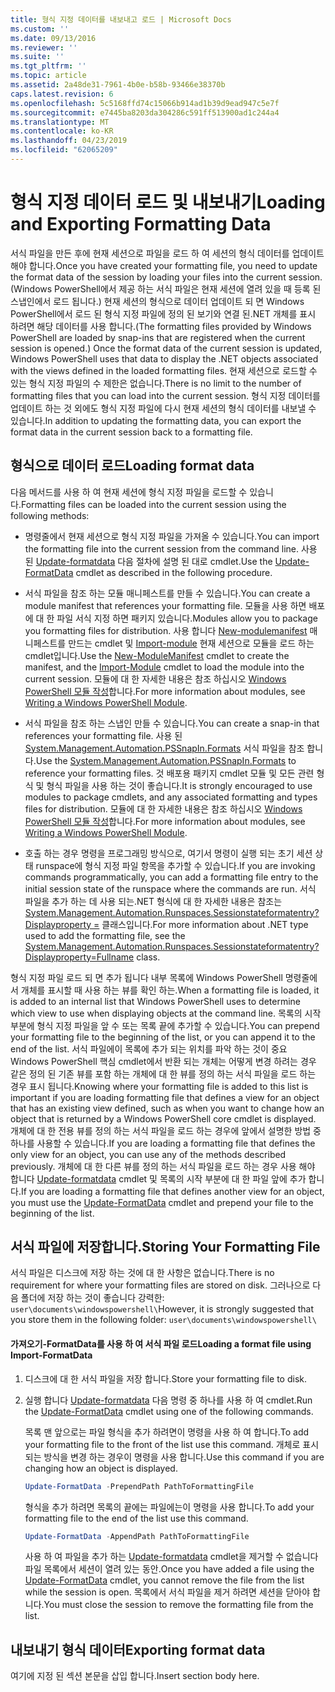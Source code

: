 ```yaml
---
title: 형식 지정 데이터를 내보내고 로드 | Microsoft Docs
ms.custom: ''
ms.date: 09/13/2016
ms.reviewer: ''
ms.suite: ''
ms.tgt_pltfrm: ''
ms.topic: article
ms.assetid: 2a48de31-7961-4b0e-b58b-93466e38370b
caps.latest.revision: 6
ms.openlocfilehash: 5c5168ffd74c15066b914ad1b39d9ead947c5e7f
ms.sourcegitcommit: e7445ba8203da304286c591ff513900ad1c244a4
ms.translationtype: MT
ms.contentlocale: ko-KR
ms.lasthandoff: 04/23/2019
ms.locfileid: "62065209"
---
```

# <a name="loading-and-exporting-formatting-data"></a><span data-ttu-id="fa472-102">형식 지정 데이터 로드 및 내보내기</span><span class="sxs-lookup"><span data-stu-id="fa472-102">Loading and Exporting Formatting Data</span></span>

<span data-ttu-id="fa472-103">서식 파일을 만든 후에 현재 세션으로 파일을 로드 하 여 세션의 형식 데이터를 업데이트 해야 합니다.</span><span class="sxs-lookup"><span data-stu-id="fa472-103">Once you have created your formatting file, you need to update the format data of the session by loading your files into the current session.</span></span> <span data-ttu-id="fa472-104">(Windows PowerShell에서 제공 하는 서식 파일은 현재 세션에 열려 있을 때 등록 된 스냅인에서 로드 됩니다.) 현재 세션의 형식으로 데이터 업데이트 되 면 Windows PowerShell에서 로드 된 형식 지정 파일에 정의 된 보기와 연결 된.NET 개체를 표시 하려면 해당 데이터를 사용 합니다.</span><span class="sxs-lookup"><span data-stu-id="fa472-104">(The formatting files provided by Windows PowerShell are loaded by snap-ins that are registered when the current session is opened.) Once the format data of the current session is updated, Windows PowerShell uses that data to display the .NET objects associated with the views defined in the loaded formatting files.</span></span> <span data-ttu-id="fa472-105">현재 세션으로 로드할 수 있는 형식 지정 파일의 수 제한은 없습니다.</span><span class="sxs-lookup"><span data-stu-id="fa472-105">There is no limit to the number of formatting files that you can load into the current session.</span></span> <span data-ttu-id="fa472-106">형식 지정 데이터를 업데이트 하는 것 외에도 형식 지정 파일에 다시 현재 세션의 형식 데이터를 내보낼 수 있습니다.</span><span class="sxs-lookup"><span data-stu-id="fa472-106">In addition to updating the formatting data, you can export the format data in the current session back to a formatting file.</span></span>

## <a name="loading-format-data"></a><span data-ttu-id="fa472-107">형식으로 데이터 로드</span><span class="sxs-lookup"><span data-stu-id="fa472-107">Loading format data</span></span>

<span data-ttu-id="fa472-108">다음 메서드를 사용 하 여 현재 세션에 형식 지정 파일을 로드할 수 있습니다.</span><span class="sxs-lookup"><span data-stu-id="fa472-108">Formatting files can be loaded into the current session using the following methods:</span></span>

- <span data-ttu-id="fa472-109">명령줄에서 현재 세션으로 형식 지정 파일을 가져올 수 있습니다.</span><span class="sxs-lookup"><span data-stu-id="fa472-109">You can import the formatting file into the current session from the command line.</span></span> <span data-ttu-id="fa472-110">사용 된 [Update-formatdata](/powershell/module/Microsoft.PowerShell.Utility/Update-FormatData) 다음 절차에 설명 된 대로 cmdlet.</span><span class="sxs-lookup"><span data-stu-id="fa472-110">Use the [Update-FormatData](/powershell/module/Microsoft.PowerShell.Utility/Update-FormatData) cmdlet as described in the following procedure.</span></span>

- <span data-ttu-id="fa472-111">서식 파일을 참조 하는 모듈 매니페스트를 만들 수 있습니다.</span><span class="sxs-lookup"><span data-stu-id="fa472-111">You can create a module manifest that references your formatting file.</span></span> <span data-ttu-id="fa472-112">모듈을 사용 하면 배포에 대 한 파일 서식 지정 하면 패키지 있습니다.</span><span class="sxs-lookup"><span data-stu-id="fa472-112">Modules allow you to package you formatting files for distribution.</span></span> <span data-ttu-id="fa472-113">사용 합니다 [New-modulemanifest](/powershell/module/Microsoft.PowerShell.Core/New-ModuleManifest) 매니페스트를 만드는 cmdlet 및 [Import-module](/powershell/module/Microsoft.PowerShell.Core/Import-Module) 현재 세션으로 모듈을 로드 하는 cmdlet입니다.</span><span class="sxs-lookup"><span data-stu-id="fa472-113">Use the [New-ModuleManifest](/powershell/module/Microsoft.PowerShell.Core/New-ModuleManifest) cmdlet to create the manifest, and the [Import-Module](/powershell/module/Microsoft.PowerShell.Core/Import-Module) cmdlet to load the module into the current session.</span></span> <span data-ttu-id="fa472-114">모듈에 대 한 자세한 내용은 참조 하십시오 [Windows PowerShell 모듈 작성](../module/writing-a-windows-powershell-module.md)합니다.</span><span class="sxs-lookup"><span data-stu-id="fa472-114">For more information about modules, see [Writing a Windows PowerShell Module](../module/writing-a-windows-powershell-module.md).</span></span>

- <span data-ttu-id="fa472-115">서식 파일을 참조 하는 스냅인 만들 수 있습니다.</span><span class="sxs-lookup"><span data-stu-id="fa472-115">You can create a snap-in that references your formatting file.</span></span> <span data-ttu-id="fa472-116">사용 된 [System.Management.Automation.PSSnapIn.Formats](/dotnet/api/System.Management.Automation.PSSnapIn.Formats) 서식 파일을 참조 합니다.</span><span class="sxs-lookup"><span data-stu-id="fa472-116">Use the [System.Management.Automation.PSSnapIn.Formats](/dotnet/api/System.Management.Automation.PSSnapIn.Formats) to reference your formatting files.</span></span> <span data-ttu-id="fa472-117">것 배포용 패키지 cmdlet 모듈 및 모든 관련 형식 및 형식 파일을 사용 하는 것이 좋습니다.</span><span class="sxs-lookup"><span data-stu-id="fa472-117">It is strongly encouraged to use modules to package cmdlets, and any associated formatting and types files for distribution.</span></span> <span data-ttu-id="fa472-118">모듈에 대 한 자세한 내용은 참조 하십시오 [Windows PowerShell 모듈 작성](../module/writing-a-windows-powershell-module.md)합니다.</span><span class="sxs-lookup"><span data-stu-id="fa472-118">For more information about modules, see [Writing a Windows PowerShell Module](../module/writing-a-windows-powershell-module.md).</span></span>

- <span data-ttu-id="fa472-119">호출 하는 경우 명령을 프로그래밍 방식으로, 여기서 명령이 실행 되는 초기 세션 상태 runspace에 형식 지정 파일 항목을 추가할 수 있습니다.</span><span class="sxs-lookup"><span data-stu-id="fa472-119">If you are invoking commands programmatically, you can add a formatting file entry to the initial session state of the runspace where the commands are run.</span></span> <span data-ttu-id="fa472-120">서식 파일을 추가 하는 데 사용 되는.NET 형식에 대 한 자세한 내용은 참조는 [System.Management.Automation.Runspaces.Sessionstateformatentry? Displayproperty =](/dotnet/api/System.Management.Automation.Runspaces.SessionStateFormatEntry) 클래스입니다.</span><span class="sxs-lookup"><span data-stu-id="fa472-120">For more information about .NET type used to add the formatting file, see the [System.Management.Automation.Runspaces.Sessionstateformatentry?Displayproperty=Fullname](/dotnet/api/System.Management.Automation.Runspaces.SessionStateFormatEntry) class.</span></span>

<span data-ttu-id="fa472-121">형식 지정 파일 로드 되 면 추가 됩니다 내부 목록에 Windows PowerShell 명령줄에서 개체를 표시할 때 사용 하는 뷰를 확인 하는.</span><span class="sxs-lookup"><span data-stu-id="fa472-121">When a formatting file is loaded, it is added to an internal list that Windows PowerShell uses to determine which view to use when displaying objects at the command line.</span></span> <span data-ttu-id="fa472-122">목록의 시작 부분에 형식 지정 파일을 앞 수 또는 목록 끝에 추가할 수 있습니다.</span><span class="sxs-lookup"><span data-stu-id="fa472-122">You can prepend your formatting file to the beginning of the list, or you can append it to the end of the list.</span></span> <span data-ttu-id="fa472-123">서식 파일에이 목록에 추가 되는 위치를 파악 하는 것이 중요 Windows PowerShell 핵심 cmdlet에서 반환 되는 개체는 어떻게 변경 하려는 경우 같은 정의 된 기존 뷰를 포함 하는 개체에 대 한 뷰를 정의 하는 서식 파일을 로드 하는 경우  표시 됩니다.</span><span class="sxs-lookup"><span data-stu-id="fa472-123">Knowing where your formatting file is added to this list is important if you are loading formatting file that defines a view for an object that has an existing view defined, such as when you want to change how an object that is returned by a Windows PowerShell core cmdlet is displayed.</span></span> <span data-ttu-id="fa472-124">개체에 대 한 전용 뷰를 정의 하는 서식 파일을 로드 하는 경우에 앞에서 설명한 방법 중 하나를 사용할 수 있습니다.</span><span class="sxs-lookup"><span data-stu-id="fa472-124">If you are loading a formatting file that defines the only view for an object, you can use any of the methods described previously.</span></span>  <span data-ttu-id="fa472-125">개체에 대 한 다른 뷰를 정의 하는 서식 파일을 로드 하는 경우 사용 해야 합니다 [Update-formatdata](/powershell/module/Microsoft.PowerShell.Utility/Update-FormatData) cmdlet 및 목록의 시작 부분에 대 한 파일 앞에 추가 합니다.</span><span class="sxs-lookup"><span data-stu-id="fa472-125">If you are loading a formatting file that defines another view for an object, you must use the [Update-FormatData](/powershell/module/Microsoft.PowerShell.Utility/Update-FormatData) cmdlet and prepend your file to the beginning of the list.</span></span>

## <a name="storing-your-formatting-file"></a><span data-ttu-id="fa472-126">서식 파일에 저장합니다.</span><span class="sxs-lookup"><span data-stu-id="fa472-126">Storing Your Formatting File</span></span>

<span data-ttu-id="fa472-127">서식 파일은 디스크에 저장 하는 것에 대 한 사항은 없습니다.</span><span class="sxs-lookup"><span data-stu-id="fa472-127">There is no requirement for where your formatting files are stored on disk.</span></span> <span data-ttu-id="fa472-128">그러나으로 다음 폴더에 저장 하는 것이 좋습니다 강력한: `user\documents\windowspowershell\`</span><span class="sxs-lookup"><span data-stu-id="fa472-128">However, it is strongly suggested that you store them in the following folder: `user\documents\windowspowershell\`</span></span>

#### <a name="loading-a-format-file-using-import-formatdata"></a><span data-ttu-id="fa472-129">가져오기-FormatData를 사용 하 여 서식 파일 로드</span><span class="sxs-lookup"><span data-stu-id="fa472-129">Loading a format file using Import-FormatData</span></span>

1. <span data-ttu-id="fa472-130">디스크에 대 한 서식 파일을 저장 합니다.</span><span class="sxs-lookup"><span data-stu-id="fa472-130">Store your formatting file to disk.</span></span>

2. <span data-ttu-id="fa472-131">실행 합니다 [Update-formatdata](/powershell/module/Microsoft.PowerShell.Utility/Update-FormatData) 다음 명령 중 하나를 사용 하 여 cmdlet.</span><span class="sxs-lookup"><span data-stu-id="fa472-131">Run the [Update-FormatData](/powershell/module/Microsoft.PowerShell.Utility/Update-FormatData) cmdlet using one of the following commands.</span></span>

   <span data-ttu-id="fa472-132">목록 맨 앞으로는 파일 형식을 추가 하려면이 명령을 사용 하 여 합니다.</span><span class="sxs-lookup"><span data-stu-id="fa472-132">To add your formatting file to the front of the list use this command.</span></span> <span data-ttu-id="fa472-133">개체로 표시 되는 방식을 변경 하는 경우이 명령을 사용 합니다.</span><span class="sxs-lookup"><span data-stu-id="fa472-133">Use this command if you are changing how an object is displayed.</span></span>

   ```powershell
   Update-FormatData -PrependPath PathToFormattingFile
   ```

   <span data-ttu-id="fa472-134">형식을 추가 하려면 목록의 끝에는 파일에는이 명령을 사용 합니다.</span><span class="sxs-lookup"><span data-stu-id="fa472-134">To add your formatting file to the end of the list use this command.</span></span>

   ```powershell
   Update-FormatData -AppendPath PathToFormattingFile
   ```

   <span data-ttu-id="fa472-135">사용 하 여 파일을 추가 하는 [Update-formatdata](/powershell/module/Microsoft.PowerShell.Utility/Update-FormatData) cmdlet을 제거할 수 없습니다 파일 목록에서 세션이 열려 있는 동안.</span><span class="sxs-lookup"><span data-stu-id="fa472-135">Once you have added a file using the [Update-FormatData](/powershell/module/Microsoft.PowerShell.Utility/Update-FormatData) cmdlet, you cannot remove the file from the list while the session is open.</span></span> <span data-ttu-id="fa472-136">목록에서 서식 파일을 제거 하려면 세션을 닫아야 합니다.</span><span class="sxs-lookup"><span data-stu-id="fa472-136">You must close the session to remove the formatting file from the list.</span></span>

## <a name="exporting-format-data"></a><span data-ttu-id="fa472-137">내보내기 형식 데이터</span><span class="sxs-lookup"><span data-stu-id="fa472-137">Exporting format data</span></span>

<span data-ttu-id="fa472-138">여기에 지정 된 섹션 본문을 삽입 합니다.</span><span class="sxs-lookup"><span data-stu-id="fa472-138">Insert section body here.</span></span>
